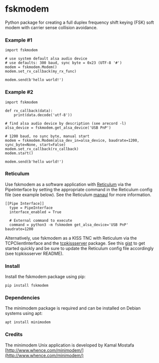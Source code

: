 # fskmodem
Python package for creating a full duplex frequency shift keying (FSK) soft modem with carrier sense collision avoidance.


### Example #1
```
import fskmodem

# use system default alsa audio device
# use defaults: 300 baud, sync byte = 0x23 (UTF-8 '#')
modem = fskmodem.Modem()
modem.set_rx_callback(my_rx_func)

modem.send(b'hello world!')
```

### Example #2
```
import fskmodem

def rx_callback(data):
    print(data.decode('utf-8'))

# find alsa audio device by description (see arecord -l)
alsa_device = fskmodem.get_alsa_device('USB PnP')

# 1200 baud, no sync byte, manual start
modem = fskmodem.Modem(alsa_dev_in=alsa_device, baudrate=1200, sync_byte=None, start=False)
modem.set_rx_callback(rx_callback)
modem.start()

modem.send(b'hello world!')
```

### Reticulum

Use fskmodem as a software application with [Reticulum](https://github.com/markqvist/Reticulum) via the PipeInterface by setting the appropriate command in the Reticulum config file (see example below). See the Reticulum [manaul](https://markqvist.github.io/Reticulum/manual/interfaces.html#pipe-interface) for more information.

```
[[Pipe Interface]]
  type = PipeInterface
  interface_enabled = True

  # External command to execute
  command = python3 -m fskmodem get_alsa_device='USB PnP' baudrate=1200
```

Alternatively, use fskmodem as a KISS TNC with Reticulum via the TCPClientInterface and the [tcpkissserver](https://github.com/simplyequipped/tcpkissserver) package. See this [gist](https://gist.github.com/simplyequipped/6c982ebb1ede6e5adfc149be15bbde6b) to get started quickly and be sure to update the Reticulum config file accordingly (see tcpkissserver README).

### Install
Install the fskmodem package using pip:
```
pip install fskmodem
```

### Dependencies
The minimodem package is required and can be installed on Debian systems using apt:
```
apt install minimodem
```

### Credits

The minimodem Unix application is developed by Kamal Mostafa
[http://www.whence.com/minimodem/](http://www.whence.com/minimodem/)
